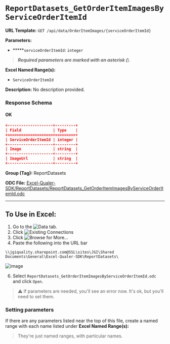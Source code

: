 # `ReportDatasets_GetOrderItemImagesByServiceOrderItemId`

**URL Template:**
`GET /api/data/OrderItemImages/{serviceOrderItemId}`

**Parameters:**
- *****`serviceOrderItemId`: `integer`


> *****Required parameters are marked with an asterisk (*****).

**Excel Named Range(s):**
- `ServiceOrderItemId`


**Description:**
No description provided.

### Response Schema

#### OK
```json
+--------------------+---------+
| Field              | Type    |
+====================+=========+
| ServiceOrderItemId | integer |
+--------------------+---------+
| Image              | string  |
+--------------------+---------+
| ImageUrl           | string  |
+--------------------+---------+
```

**Group (Tag):**
ReportDatasets

**ODC File:**
[Excel-Qualer-SDK/ReportDatasets/ReportDatasets_GetOrderItemImagesByServiceOrderItemId.odc](https://github.com/Johnson-Gage-Inspection-Inc/qualer-sdk-odc/blob/main/Excel-Qualer-SDK/ReportDatasets/ReportDatasets_GetOrderItemImagesByServiceOrderItemId.odc)

---

To Use in Excel:
---

1. Go to the ![`Data`](https://github.com/user-attachments/assets/da437a70-57b3-4c5b-bb01-4910ece19ed1)
 tab.
3. Click ![Existing Connections](https://github.com/user-attachments/assets/a2f1ed67-b2e0-4c23-ac90-68c870e60289)
4. Click ![`Browse for More...`](https://github.com/user-attachments/assets/8e698494-6865-41e7-b6fa-043aea81809a)
5. Paste the following into the URL bar
```
\\jgiquality.sharepoint.com@SSL\sites\JGI\Shared Documents\General\Excel-Qualer-SDK\ReportDatasets\
```

![image](https://github.com/user-attachments/assets/1e1a8d87-0377-446d-aaf5-d78562991db3)

6. Select `ReportDatasets_GetOrderItemImagesByServiceOrderItemId.odc` and click `Open`.

> ⚠️ If parameters are needed, you'll see an error now. It's ok, but you'll need to set them.

### Setting parameters
If there are any parameters listed near the top of this file, create a named range with each name listed under **Excel Named Range(s):**
> They're just named ranges, with particular names.
